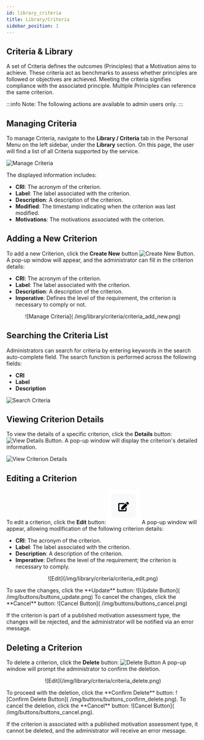 ```yaml
---
id: library_criteria
title: Library/Criteria
sidebar_position: 1
---
```


## Criteria & Library

A set of Criteria defines the outcomes (Principles) that a Motivation aims to achieve. These criteria act as benchmarks to assess whether principles are followed or objectives are achieved. Meeting the criteria signifies compliance with the associated principle. Multiple Principles can reference the same criterion.

:::info
Note: The following actions are available to admin users only.
:::

## Managing Criteria

To manage Criteria, navigate to the **Library / Criteria** tab in the Personal Menu on the left sidebar, under the **Library** section. On this page, the user will find a list of all Criteria supported by the service.

![Manage Criteria]( /img/library/criteria/criteria_manage.png)

The displayed information includes:
- **CRI**: The acronym of the criterion.
- **Label**: The label associated with the criterion.
- **Description**: A description of the criterion.
- **Modified**: The timestamp indicating when the criterion was last modified.
- **Motivations**: The motivations associated with the criterion.

## Adding a New Criterion

To add a new Criterion, click the **Create New** button ![Create New Button]( /img/buttons/buttons_create.png).
A pop-up window will appear, and the administrator can fill in the criterion details:
- **CRI**: The acronym of the criterion.
- **Label**: The label associated with the criterion.
- **Description**: A description of the criterion.
- **Imperative**: Defines the level of the requirement, the criterion is necessary to comply or not.
<p align="center">
![Manage Criteria]( /img/library/criteria/criteria_add_new.png)
</p>

## Searching the Criteria List

Administrators can search for criteria by entering keywords in the search auto-complete field. The search function is performed across the following fields:
- **CRI**
- **Label**
- **Description**

![Search Criteria]( /img/library/criteria/criteria_search_auto.png)

## Viewing Criterion Details

To view the details of a specific criterion, click the **Details** button: ![View Details Button]( /img/buttons/buttons_view_details.png).
A pop-up window will display the criterion's detailed information.

![View Criterion Details]( /img/library/criteria/criteria_view_details.png)

## Editing a Criterion

To edit a criterion, click the **Edit** button: ![Edit Button]( /img/buttons/buttons_edit.png)
A pop-up window will appear, allowing modification of the following criterion details:
- **CRI**: The acronym of the criterion.
- **Label**: The label associated with the criterion.
- **Description**: A description of the criterion.
- **Imperative**: Defines the level of the requirement; the criterion is necessary to comply.
<p align="center">
![Edit](/img/library/criteria/criteria_edit.png)
</p>
To save the changes, click the **Update** button: ![Update Button]( /img/buttons/buttons_update.png) 
To cancel the changes, click the **Cancel** button: ![Cancel Button]( /img/buttons/buttons_cancel.png)

If the criterion is part of a published motivation assessment type, the changes will be rejected, and the administrator will be notified via an error message.

## Deleting a Criterion

To delete a criterion, click the **Delete** button: ![Delete Button]( /img/buttons/buttons_delete_trash.png)
A pop-up window will prompt the administrator to confirm the deletion. 
<p align="center">
![Edit](/img/library/criteria/criteria_delete.png)
</p>
To proceed with the deletion, click the **Confirm Delete** button: ![Confirm Delete Button]( /img/buttons/buttons_confirm_delete.png).
To cancel the deletion, click the **Cancel** button: ![Cancel Button]( /img/buttons/buttons_cancel.png).

If the criterion is associated with a published motivation assessment type, it cannot be deleted, and the administrator will receive an error message.


